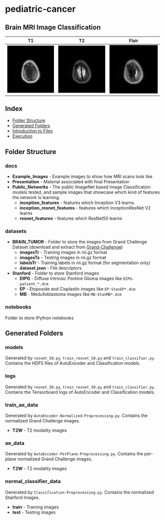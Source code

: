 # pediatric-cancer

## Brain MRI Image Classification

| T1                                | T2                                | Flair                                   |
| --------------------------------- | --------------------------------- | --------------------------------------- |
| ![T1](docs/Example_Images/T1.gif) | ![T2](docs/Example_Images/T2.gif) | ![Flair](docs/Example_Images/FLAIR.gif) |

## Index

-   [Folder Structure](#folders)
-   [Generated Folders](#genfolders)
-   [Introduction to Files](#intro2files)
-   [Execution](#execution)

## Folder Structure

<a name="folders"/>

### docs

-   **Example_Images** - Example images to show how MRI scans look like
-   **Presentation** - Material associated with final Presentation
-   **Public_Networks** - The public ImageNet based Image Classification models tested, and sample images that showcase which kind of features the network is learning.
    -   **inception_features** - features which Inception V3 learns
    -   **inception_resnet_features** - features which InceptionResNet V2 learns
    -   **resnet_features** - features which ResNet50 learns

### datasets

-   **BRAIN_TUMOR** - Folder to store the images from Grand Challenge Dataset (download and extract from [Grand-Challenge](https://drive.google.com/open?id=1A2IU8Sgea1h3fYLpYtFb2v7NYdMjvEhU))
    -   **imagesTr** - Training images in nii.gz format
    -   **imagesTs** - Testing images in nii.gz format
    -   **labelsTr** - Training labels in nii.gz format (for segmentation only)
    -   **dataset.json** - File descriptors
-   **Stanford** - Folder to store Stanford images
    -   **DIPG** - Diffuse Intrinsic Pontine Glioma images like `DIPG-patient_*.dcm`
    -   **EP** - Etoposide and Cisplastin images like `EP-StanEP*.dcm`
    -   **MB** - Medulloblastoma images like `MB-StanMB*.dcm`

### notebooks

Folder to store iPython notebooks

## Generated Folders

<a name="genfolders"/>

### models

Generated by `resnet_50.py`, `train_resnet_50.py` and `train_classifier.py`. Contains the HDF5 files of AutoEncoder and Classification models.

### logs

Generated by `resnet_50.py`, `train_resnet_50.py` and `train_classifier.py`. Contains the Tensorboard logs of AutoEncoder and Classification models.

### train_ae_data

Generated by `AutoEncoder-Normalized-Preprocessing.py`. Contains the normalized Grand Challenge images.

-   **T2W** - T2 modality images

### ae_data

Generated by `AutoEncoder-PerPlane-Preprocessing.py`. Contains the per-plane normalized Grand Challenge images.

-   **T2W** - T2 modality images

### normal_classifier_data

Generated by `Classification-Preprocessing.py`. Contains the normalized Stanford Images.

-   **train** - Training images
-   **test** - Testing images
